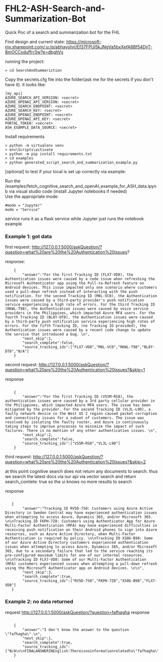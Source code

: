 # FHL2-ASH-Search-and-Summarization-Bot
Quick Poc of a search and summarization bot for the FHL


Find design and current state: https://microsoft-my.sharepoint.com/:u:/p/abhayohri/Ef37FPUl5kJNgVa5bxXefA8Bf54DjiT-8mOCCxduffrr3w?e=dbghVx



running the project:

    > cd SearchAndSummariztion
Copy the secrets.cfg file into the folder(ask me for the secrets if you don't have it). it looks like:

    [my_api]
    AZURE_SEARCH_API_VERSION: <secret>
    AZURE_OPENAI_API_VERSION: <secret>
    AZURE_SEARCH_ENDPOINT: <secret>
    AZURE_SEARCH_KEY: <secret>
    AZURE_OPENAI_ENDPOINT: <secret>
    AZURE_OPENAI_API_KEY: <secret>
    PORTAL_TOKEN: <secret>
    ASH_EXAMPLE_DATA_SOURCE: <secret>
 Install requirements

    > python -m virtualenv venv
    > env\Scripts\activate
    > python -m pip install requirements.txt
    > cd examples
    > python generated_script_search_and_summarization_example.py

[optional] to test if your local is set up correctly via example:

 Run the /examples/fetch_cognitive_search_and_openAI_example_for_ASH_data.ipynb via visual studio code (install Jupyter notebooks if needed)   
Use the appropriate mode:  

    #mode = "Jupyter"  
    mode = "Service"  
service runs it as a flask service while Jupyter just runs the notebook example  

### Example 1: got data 
first request:
http://127.0.0.1:5000/askQuestion/?question=what%20are%20the%20Authentication%20issues?

response:
```
    {  
        "answer":"For the first Tracking ID (FLX7-VD8), the Authentication issues were caused by a code issue when refreshing the Microsoft Authenticator app using the Pull-to-Refresh feature on Android devices. This issue impacted only one scenario where customers used a pull-down refresh instead of interacting with the push notification. For the second Tracking ID (M0L-VC0), the Authentication issues were caused by a third-party provider's push notification service experiencing a high rate of errors. For the third Tracking ID (RKWL-T98), the Authentication issues were caused by voice service providers in the Philippines, which impacted Azure MFA users. For the fourth Tracking ID (BL8Y-DT8), the Authentication issues were caused by a third-party push notification service experiencing high rates of errors. For the fifth Tracking ID, (no Tracking ID provided), the Authentication issues were caused by a recent code change to update the service that introduced a bug. \n",  
        "next_skip":1,  
        "search_complete":false,  
        "source_tracking_ids":["FLX7-VD8","M0L-VC0","RKWL-T98","BL8Y-DT8","N/A"]  
    }
```

second request:
http://127.0.0.1:5000/askQuestion/?question=what%20are%20the%20Authentication%20issues?&skip=1

response
```

    {  
        "answer":"For the first Tracking ID (VS5M-RS8), the authentication issues were caused by a 3rd party cellular provider in the Philippines, which impacted Azure MFA users. The issue has been mitigated by the provider. For the second Tracking ID (VL3L-L90), a faulty network device in the West US 2 region caused packet corruption and connectivity issues for a subset of customers. The issue was resolved by isolating the faulty router, and Azure is continuously taking steps to improve processes to minimize the impact of such failures. There is no mention of any other authentication issues. \n",  
        "next_skip":2,  
        "search_complete":false,  
        "source_tracking_ids":["VS5M-RS8","VL3L-L90"]  
    }
 ```

third request:
http://127.0.0.1:5000/askQuestion/?question=what%20are%20the%20Authentication%20issues?&skip=2  

at this point cognitive search does not return any documents to search. thus we search the latest docs via our api via vector search and return search_comlete: true
so the ui knows no more results to search

response

```

   {
        "answer":"Tracking ID RV5D-7S0: Customers using Azure Active Directory in Sweden Central may have experienced authentication issues when attempting to access Azure, Dynamics 365, and/or Microsoft 365. \n\nTracking ID FKPH-7Z8: Customers using Authenticator App for Azure Multi-Factor Authentication (MFA) may have experienced difficulties in receiving push notification on their Android phones to sign into Azure resources, such as Azure Active Directory, when Multi-Factor Authentication is required by policy. \n\nTracking ID XS0G-B98: Some of our Azure Active Directory customers experienced authentication issues when attempting to access Azure, Dynamics 365, and/or Microsoft 365, due to a secondary failure that led to the service reaching its pre-configured maximum limits for one of our internal resources. \n\nTracking ID FLX7-VD8: Some of our Multi-Factor Authentication (MFA) customers experienced issues when attempting a pull-down refresh using the Microsoft Authenticator app on Android devices. \n\n",
        "next_skip":3,
        "search_complete":true,
        "source_tracking_ids":["RV5D-7S0","FKPH-7Z8","XS0G-B98","FLX7-VD8"]
   }
```

### Example 2: no data returned
    
request
http://127.0.0.1:5000/askQuestion/?question=fafhagha
response

```

    {  
        "answer":"I don't know the answer to the question \"fafhagha\".\n",  
        "next_skip":1,  
        "search_complete":true,  
        "source_tracking_ids":["N/A\n\nFINALANSWERINEnglish:Thereisnoinformationrelatedto\"fafhagha\"intheprovideddocuments.\n"]  
    }
```

 






  




